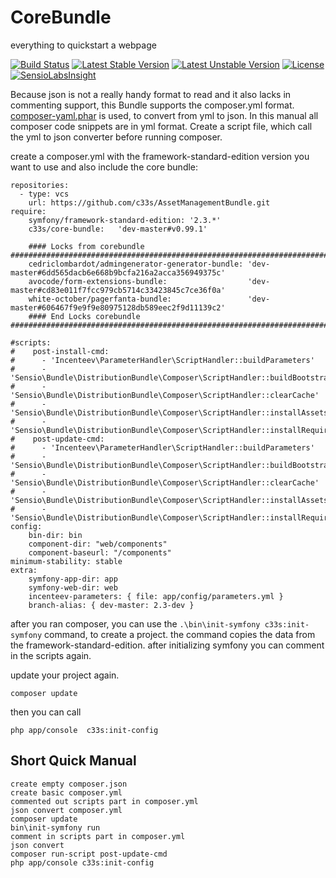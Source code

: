CoreBundle
==========

everything to quickstart a webpage


[![Build Status](https://secure.travis-ci.org/c33s/CoreBundle.png?branch=master)](http://travis-ci.org/c33s/CoreBundle) [![Latest Stable Version](https://poser.pugx.org/c33s/core-bundle/v/stable.png)](https://packagist.org/packages/c33s/core-bundle) [![Latest Unstable Version](https://poser.pugx.org/c33s/core-bundle/v/unstable.png)](https://packagist.org/packages/c33s/core-bundle) [![License](https://poser.pugx.org/c33s/core-bundle/license.png)](https://packagist.org/packages/c33s/core-bundle) [![SensioLabsInsight](https://insight.sensiolabs.com/projects/c0b45e1c-695f-45d9-ac81-ce2c21ddbb7e/mini.png)](https://insight.sensiolabs.com/projects/c0b45e1c-695f-45d9-ac81-ce2c21ddbb7e)


Because json is not a really handy format to read and it also lacks in commenting support, this Bundle supports the composer.yml format. [composer-yaml.phar](https://github.com/igorw/composer-yaml) is used, to convert from yml to json. In this manual all composer code snippets are in yml format. Create a script file, which call the yml to json converter before running composer.


create a composer.yml with the framework-standard-edition version you want to use and also include the core bundle:

    repositories:
      - type: vcs
        url: https://github.com/c33s/AssetManagementBundle.git
    require:
        symfony/framework-standard-edition: '2.3.*'
        c33s/core-bundle:   'dev-master#v0.99.1'
    
        #### Locks from corebundle ###########################################################################
        cedriclombardot/admingenerator-generator-bundle: 'dev-master#6dd565dacb6e668b9bcfa216a2acca356949375c'
        avocode/form-extensions-bundle:                  'dev-master#cd83e011f7fcc979cb5714c33423845c7ce36f0a'
        white-october/pagerfanta-bundle:                 'dev-master#606467f9e9f9e80975128db589eec2f9d11139c2'
        #### End Locks corebundle ###########################################################################
    
    #scripts:
    #    post-install-cmd:
    #      - 'Incenteev\ParameterHandler\ScriptHandler::buildParameters'
    #      - 'Sensio\Bundle\DistributionBundle\Composer\ScriptHandler::buildBootstrap'
    #      - 'Sensio\Bundle\DistributionBundle\Composer\ScriptHandler::clearCache'
    #      - 'Sensio\Bundle\DistributionBundle\Composer\ScriptHandler::installAssets'
    #      - 'Sensio\Bundle\DistributionBundle\Composer\ScriptHandler::installRequirementsFile'
    #    post-update-cmd:
    #      - 'Incenteev\ParameterHandler\ScriptHandler::buildParameters'
    #      - 'Sensio\Bundle\DistributionBundle\Composer\ScriptHandler::buildBootstrap'
    #      - 'Sensio\Bundle\DistributionBundle\Composer\ScriptHandler::clearCache'
    #      - 'Sensio\Bundle\DistributionBundle\Composer\ScriptHandler::installAssets'
    #      - 'Sensio\Bundle\DistributionBundle\Composer\ScriptHandler::installRequirementsFile'
    config:
        bin-dir: bin
        component-dir: "web/components"
        component-baseurl: "/components"
    minimum-stability: stable
    extra:
        symfony-app-dir: app
        symfony-web-dir: web
        incenteev-parameters: { file: app/config/parameters.yml }
        branch-alias: { dev-master: 2.3-dev }
      
after you ran composer, you can use the ```.\bin\init-symfony c33s:init-symfony``` command, to create a project. the command copies the data from the framework-standard-edition.
after initializing symfony you can comment in the scripts again.

update your project again.

    composer update

then you can call 

    php app/console  c33s:init-config


## Short Quick Manual

    create empty composer.json
    create basic composer.yml 
    commented out scripts part in composer.yml
    json convert composer.yml
    composer update
    bin\init-symfony run
    comment in scripts part in composer.yml
    json convert
    composer run-script post-update-cmd
    php app/console c33s:init-config